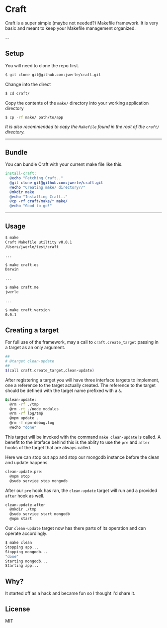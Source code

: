 Craft
=====

Craft is a super simple (maybe not needed?) Makefile framework. 
It is very basic and meant to keep your Makefile management organized.

--

## Setup
You will need to clone the repo first.
```sh
$ git clone git@github.com:jwerle/craft.git
```

Change into the direct
```sh
$ cd craft/
```

Copy the contents of the `make/` directory into your working application directory
```sh
$ cp -rf make/ path/to/app
```
*It is also recommended to copy the `Makefile` found in the root of the `craft/` directory.*

---


## Bundle
You can bundle Craft with your current make file like this.
```mk
install-craft:
  @echo "Fetching Craft.."
  @git clone git@github.com:jwerle/craft.git
  @echo "Creating make/ directory//"
  @mkdir make
  @echo "Installing Craft.."
  @cp -rf craft/make/* make/
  @echo "Good to go!"
```

---

## Usage
```sh
$ make
Craft Makefile utiltity v0.0.1
/Users/jwerle/test/craft

...

$ make craft.os
Darwin

...

$ make craft.me
jwerle

...

$ make craft.version
0.0.1
```

## Creating a target
For full use of the framework, may a call to `craft.create_target` passing in a target as an only argument.
```sh
##
# @target clean-update
##
$(call craft.create_target,clean-update)
```

After registering a target you will have three interface targets to implement, one a reference to the target
actually created. The reference to the target should be defined with the target name prefixed with a `&`.
```sh
&clean-update:
  @rm -rf ./tmp
  @rm -rt ./node_modules
  @rm -rf log/tmp
  @npm update .
  @rm -f npm-debug.log
  @echo "done"
```
This target will be invoked with the command `make clean-update` is called. A benefit to the inteface behind this
is the ablity to use the `pre` and `after` hooks of the target that are always called.

Here we can stop out app and stop our mongodb instance before the clean and update happens.
```sh
clean-update.pre:
  @npm stop
  @sudo service stop mongodb
```

After our `pre` hook has ran, the `clean-update` target will run and a provided `after` hook as well.
```sh
clean-update.after
  @mkdir ./tmp
  @sudo service start mongodb
  @npm start
```

Our `clean-update` target now has there parts of its operation and can operate accordingly.
```sh
$ make clean
Stopping app...
Stopping mongodb...
"done"
Starting mongodb...
Starting app...
```

## Why?
It started off as a hack and became fun so I thought I'd share it.

## License
MIT
  
